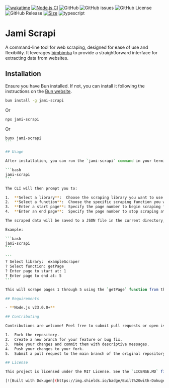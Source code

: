 [![wakatime](https://wakatime.com/badge/user/a0b906ce-b8e7-4463-8bce-383238df6d4b/project/04af99fc-239b-4df8-82cc-5747c6b23293.svg)](https://wakatime.com/badge/user/a0b906ce-b8e7-4463-8bce-383238df6d4b/project/04af99fc-239b-4df8-82cc-5747c6b23293)
[![Node.js CI](https://github.com/ragaeeb/jami-scrapi/actions/workflows/build.yml/badge.svg)](https://github.com/ragaeeb/jami-scrapi/actions/workflows/build.yml)
![GitHub](https://img.shields.io/github/license/ragaeeb/jami-scrapi)
![GitHub issues](https://img.shields.io/github/issues/ragaeeb/jami-scrapi)
![GitHub License](https://img.shields.io/github/license/ragaeeb/jami-scrapi)
![GitHub Release](https://img.shields.io/github/v/release/ragaeeb/jami-scrapi)
[![Size](https://deno.bundlejs.com/badge?q=jami-scrapi@latest&badge=detailed)](https://bundlejs.com/?q=jami-scrapi%40latest)
![typescript](https://badgen.net/badge/icon/typescript?icon=typescript&label&color=blue)

# Jami Scrapi

A command-line tool for web scraping, designed for ease of use and flexibility. It leverages [bimbimba](some_bimbimba_link_eventually) to provide a straightforward interface for extracting data from websites.

## Installation

Ensure you have Bun installed. If not, you can install it following the instructions on the [Bun website](https://bun.sh/).

```bash
bun install -g jami-scrapi
```

Or

```bash
npx jami-scrapi
```

Or

````bash
bunx jami-scrapi
```

## Usage

After installation, you can run the `jami-scrapi` command in your terminal.

```bash
jami-scrapi
```

The CLI will then prompt you to:

1.  **Select a library**:  Choose the scraping library you want to use. Currently uses `bimbimba`.
2.  **Select a function**:  Choose the specific scraping function you want to run from the selected library.
3.  **Enter a start page**: Specify the page number to begin scraping from.
4.  **Enter an end page**:  Specify the page number to stop scraping at.

The scraped data will be saved to a JSON file in the current directory, named according to the library and function used (e.g., `library_function_name.json`).

Example:

```bash
jami-scrapi
```

```
? Select library:  exampleScraper
? Select function: getPage
? Enter page to start at: 1
? Enter page to end at: 5
```

This will scrape pages 1 through 5 using the `getPage` function from the exampleScraper library and save the results to `example_scraper_get_page.json`.

## Requirements

- **Node.js v23.0.0+**

## Contributing

Contributions are welcome! Feel free to submit pull requests or open issues to suggest improvements or report bugs.

1.  Fork the repository.
2.  Create a new branch for your feature or bug fix.
3.  Make your changes and commit them with descriptive messages.
4.  Push your changes to your fork.
5.  Submit a pull request to the main branch of the original repository.

## License

This project is licensed under the MIT License. See the `LICENSE.MD` file for details.

[![Built with Dokugen](https://img.shields.io/badge/Built%20with-Dokugen-brightgreen)](https://github.com/samueltuoyo15/Dokugen)
````
